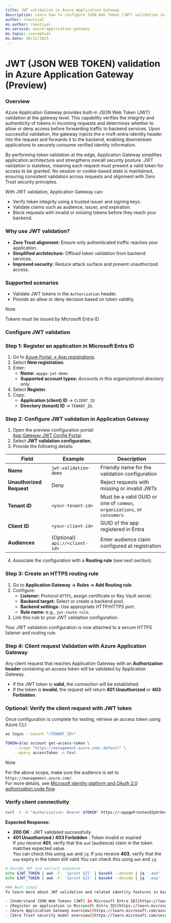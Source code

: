 ```yaml
---
title: JWT validation in Azure Application Gateway
description: Learn how to configure JSON Web Token (JWT) validation in Azure Application Gateway to enforce authentication and authorization policies.
author: rnautiyal
ms.author: rnautiyal
ms.service: azure-application-gateway
ms.topic: conceptual
ms.date: 10/22/2025
---
```


# JWT (JSON WEB TOKEN) validation in Azure Application Gateway (Preview)

### Overview
Azure Application Gateway provides built-in JSON Web Token (JWT) validation at the gateway level.
This capability verifies the integrity and authenticity of tokens in incoming requests and determines whether to allow or deny access before forwarding traffic to backend services. Upon successful validation, the gateway injects the x-msft-entra-identity header into the request and forwards it to the backend, enabling downstream applications to securely consume verified identity information.

By performing token validation at the edge, Application Gateway simplifies application architecture and strengthens overall security posture. JWT validation is stateless, meaning each request must present a valid token for access to be granted. No session or cookie-based state is maintained, ensuring consistent validation across requests and alignment with Zero Trust security principles.

With JWT validation, Application Gateway can:
- Verify token integrity using a trusted issuer and signing keys.
- Validate claims such as audience, issuer, and expiration.
- Block requests with invalid or missing tokens before they reach your backend.

### Why use JWT validation?
- **Zero Trust alignment:** Ensure only authenticated traffic reaches your application.
- **Simplified architecture:** Offload token validation from backend services.
- **Improved security:** Reduce attack surface and prevent unauthorized access.

### Supported scenarios
- Validate JWT tokens in the `Authorization` header.
- Provide an allow or deny decision based on token validity.

> [!NOTE]
> Tokens must be issued by Microsoft Entra ID

### Configure JWT validation

### Step 1: Register an application in Microsoft Entra ID
1. Go to [Azure Portal → App registrations](https://portal.azure.com/#view/Microsoft_AAD_RegisteredApps/ApplicationsListBlade).
2. Select **New registration**.
3. Enter:
   - **Name:** `appgw-jwt-demo`
   - **Supported account types:** *Accounts in this organizational directory only*.
4. Select **Register**.
5. Copy:
   - **Application (client) ID** → `CLIENT_ID`
   - **Directory (tenant) ID** → `TENANT_ID`.



### Step 2: Configure JWT validation in Application Gateway
1. Open the preview configuration portal:  
   [App Gateway JWT Config Portal](https://ms.portal.azure.com/?feature.canmodifystamps=true&amp;Microsoft_Azure_HybridNetworking=flight23&amp;feature.applicationgatewayjwtvalidation=true).
2. Select **JWT validation configuration**.
3. Provide the following details:

| Field                    | Example                        | Description                                                              |
| ------------------------ | ------------------------------ | ------------------------------------------------------------------------ |
| **Name**                 | `jwt-validation-demo`          | Friendly name for the validation configuration                           |
| **Unauthorized Request** | Deny                           | Reject requests with missing or invalid JWTs                             |
| **Tenant ID**            | `<your-tenant-id>`             | Must be a valid GUID or one of `common`, `organizations`, or `consumers` |
| **Client ID**            | `<your-client-id>`             | GUID of the app registered in Entra                                      |
| **Audiences**            | (Optional) `api://<client-id>` | Enter audience claim configured at registration                          |

4. Associate the configuration with a **Routing rule** (see next section).


### Step 3: Create an HTTPS routing rule
1. Go to **Application Gateway → Rules → Add Routing rule**.
2. Configure:
   - **Listener:** Protocol `HTTPS`, assign certificate or Key Vault secret.
   - **Backend target:** Select or create a backend pool.
   - **Backend settings:** Use appropriate HTTP/HTTPS port.
   - **Rule name:** e.g., `jwt-route-rule`.
3. Link this rule to your JWT validation configuration.

Your JWT validation configuration is now attached to a secure HTTPS listener and routing rule.

### Step 4: Client request Validation with Azure Application Gateway

Any client request that reaches Application Gateway with an **Authorization header** containing an access token will be validated by Application Gateway.  
- If the JWT token is **valid**, the connection will be established.  
- If the token is **invalid**, the request will return **401 Unauthorized** or **403 Forbidden**.

### Optional: Verify the client request with JWT token

Once configuration is complete for testing, retrieve an access token using Azure CLI:

```bash
az login --tenant "<TENANT_ID>"

TOKEN=$(az account get-access-token \
    --scope "https://management.azure.com/.default" \
    --query accessToken -o tsv)
```
> [!NOTE]
> For the above scope, make sure the audience is set to `https://management.azure.com/`.  
> For more details, see [Microsoft identity platform and OAuth 2.0 authorization code flow](https://learn.microsoft.com/entra/identity-platform/v2-oauth2-auth-code-flow).

### Verify client connectivity
```bash
curl -k -H "Authorization: Bearer $TOKEN" https://<appgwFrontendIpOrDns>:<listenerPort>/<pathToListenerWithRoute>
```


**Expected Response:**

* **200 OK** : JWT validated successfully
* **401 Unauthorized / 403 Forbidden** : Token invalid or expired  
  If you receive **401**, verify that the `aud` (audience) claim in the token matches  expected value.  
  You can check this using `awk` and `jq`:
  If you receive **403**, verify that the `exp` expiry in the token still valid 
  You can check this using `awk` and `jq`:

```bash
# Decode JWT and extract audience
echo $JWT_TOKEN | awk -F. '{print $2}' | base64 --decode | jq '.aud'
echo $JWT_TOKEN | awk -F. '{print $2}' | base64 --decode | jq '.exp'

### Next steps
To learn more about JWT validation and related identity features in Azure:

- [Understand JSON Web Tokens (JWT) in Microsoft Entra ID](https://learn.microsoft.com/azure/active-directory/develop/jwt)
- [Register an application in Microsoft Entra ID](https://learn.microsoft.com/entra/identity-platform/quickstart-register-app)
- [Azure Application Gateway overview](https://learn.microsoft.com/azure/application-gateway/)
- [Zero Trust security model overview](https://learn.microsoft.com/security/zero-trust/overview)
